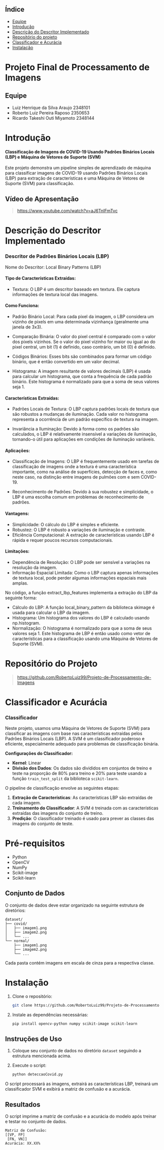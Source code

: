 
## Índice

- [Equipe](#equipe)
- [Introdução](#introdução)
- [Descrição do Descritor Implementado](#descrição-do-Descritor-Implementado)
- [Repositório do projeto](#Repositório-do-projeto)
- [Classificador e Acurácia](#Classificador-e-Acurácia)
- [Instalação](#Instalação)


# Projeto Final de Processamento de Imagens

## Equipe
- Luiz Henrique da Silva Araujo 2348101
- Roberto Luiz Pereira Raposo 2350653
- Ricardo Takeshi Outi Miyamoto 2348144



# Introdução
#### Classificação de Imagens de COVID-19 Usando Padrões Binários Locais (LBP) e Máquina de Vetores de Suporte (SVM)

Este projeto demonstra um pipeline simples de aprendizado de máquina para classificar imagens de COVID-19 usando Padrões Binários Locais (LBP) para extração de características e uma Máquina de Vetores de Suporte (SVM) para classificação.

## Vídeo de Apresentação
> https://www.youtube.com/watch?v=aJ6TnlFmTvc

# Descrição do Descritor Implementado

### Descritor de Padrões Binários Locais (LBP)
Nome do Descritor: Local Binary Patterns (LBP)

#### Tipo de Características Extraídas:

- Textura: O LBP é um descritor baseado em textura. Ele captura informações de textura local das imagens.
#### Como Funciona:

- Padrão Binário Local: Para cada pixel da imagem, o LBP considera um vizinho de pixels em uma determinada vizinhança (geralmente uma janela de 3x3).

- Comparação Binária: O valor do pixel central é comparado com o valor dos pixels vizinhos. Se o valor do pixel vizinho for maior ou igual ao do pixel central, um bit (1) é definido, caso contrário, um bit (0) é definido.

- Códigos Binários: Esses bits são combinados para formar um código binário, que é então convertido em um valor decimal.

- Histograma: A imagem resultante de valores decimais (LBP) é usada para calcular um histograma, que conta a frequência de cada padrão binário. Este histograma é normalizado para que a soma de seus valores seja 1.

#### Características Extraídas:
- Padrões Locais de Textura: O LBP captura padrões locais de textura que são robustos a mudanças de iluminação. Cada valor no histograma representa a ocorrência de um padrão específico de textura na imagem.

- Invariância a Iluminação: Devido à forma como os padrões são calculados, o LBP é relativamente insensível a variações de iluminação, tornando-o útil para aplicações em condições de iluminação variáveis.

#### Aplicações:
- Classificação de Imagens: O LBP é frequentemente usado em tarefas de classificação de imagens onde a textura é uma característica importante, como na análise de superfícies, detecção de faces e, como neste caso, na distinção entre imagens de pulmões com e sem COVID-19.

- Reconhecimento de Padrões: Devido à sua robustez e simplicidade, o LBP é uma escolha comum em problemas de reconhecimento de padrões.

#### Vantagens:
- Simplicidade: O cálculo do LBP é simples e eficiente.
- Robustez: O LBP é robusto a variações de iluminação e contraste.
- Eficiência Computacional: A extração de características usando LBP é rápida e requer poucos recursos computacionais.

#### Limitações:
- Dependência de Resolução: O LBP pode ser sensível a variações na resolução da imagem.
- Informação Espacial Limitada: Como o LBP captura apenas informações de textura local, pode perder algumas informações espaciais mais amplas. 

No código, a função extract_lbp_features implementa a extração do LBP da seguinte forma:

- Cálculo do LBP: A função local_binary_pattern da biblioteca skimage é usada para calcular o LBP da imagem.
- Histograma: Um histograma dos valores do LBP é calculado usando np.histogram.
- Normalização: O histograma é normalizado para que a soma de seus valores seja 1.
Este histograma de LBP é então usado como vetor de características para a classificação usando uma Máquina de Vetores de Suporte (SVM).

# Repositório do Projeto
> https://github.com/RobertoLuiz99/Projeto-de-Processamento-de-Imagens


# Classificador e Acurácia

### Classificador

Neste projeto, usamos uma Máquina de Vetores de Suporte (SVM) para classificar as imagens com base nas características extraídas pelos Padrões Binários Locais (LBP). A SVM é um classificador poderoso e eficiente, especialmente adequado para problemas de classificação binária. 

**Configurações do Classificador:**
- **Kernel**: Linear
- **Divisão dos Dados**: Os dados são divididos em conjuntos de treino e teste na proporção de 80% para treino e 20% para teste usando a função `train_test_split` da biblioteca `scikit-learn`.

O pipeline de classificação envolve as seguintes etapas:
1. **Extração de Características**: As características LBP são extraídas de cada imagem.
2. **Treinamento do Classificador**: A SVM é treinada com as características extraídas das imagens do conjunto de treino.
3. **Predição**: O classificador treinado é usado para prever as classes das imagens do conjunto de teste.

# Pré-requisitos

- Python
- OpenCV
- NumPy
- Scikit-image
- Scikit-learn

## Conjunto de Dados

O conjunto de dados deve estar organizado na seguinte estrutura de diretórios:

```
dataset/
├── covid/
│   ├── imagem1.png
│   ├── imagem2.png
│   └── ...
└── normal/
    ├── imagem1.png
    ├── imagem2.png
    └── ...
```

Cada pasta contém imagens em escala de cinza para a respectiva classe.

# Instalação


1. Clone o repositório:

    ```bash
    git clone https://github.com/RobertoLuiz99/Projeto-de-Processamento-de-Imagens.git
    ```

2. Instale as dependências necessárias:

    ```bash
    pip install opencv-python numpy scikit-image scikit-learn
    ```

## Instruções de Uso

1. Coloque seu conjunto de dados no diretório `dataset` seguindo a estrutura mencionada acima.

2. Execute o script:

    ```bash
    python deteccaoCovid.py
    ```

O script processará as imagens, extrairá as características LBP, treinará um classificador SVM e exibirá a matriz de confusão e a acurácia.

## Resultados

O script imprime a matriz de confusão e a acurácia do modelo após treinar e testar no conjunto de dados.

```
Matriz de Confusão:
[[VP, FP]
 [FN, VN]]
Acurácia: XX.XX%
```
